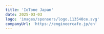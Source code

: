 ```yaml
---
title: 'IoTone Japan'
date: 2025-03-03
logo: 'images/sponsors/logo.113540ce.svg'
companyUrl: 'https://engineercafe.jp/en'
---
```

